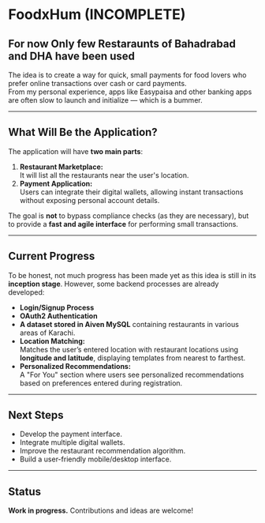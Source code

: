 # FoodxHum (INCOMPLETE)
## For now Only few Restaraunts of Bahadrabad and DHA have been used
The idea is to create a way for quick, small payments for food lovers who prefer online transactions over cash or card payments.  
From my personal experience, apps like Easypaisa and other banking apps are often slow to launch and initialize — which is a bummer.  

---

## What Will Be the Application?

The application will have **two main parts**:
1. **Restaurant Marketplace:**  
   It will list all the restaurants near the user's location.
2. **Payment Application:**  
   Users can integrate their digital wallets, allowing instant transactions without exposing personal account details.  

The goal is **not** to bypass compliance checks (as they are necessary), but to provide a **fast and agile interface** for performing small transactions.

---

## Current Progress

To be honest, not much progress has been made yet as this idea is still in its **inception stage**. However, some backend processes are already developed:

- **Login/Signup Process**
- **OAuth2 Authentication**
- **A dataset stored in Aiven MySQL** containing restaurants in various areas of Karachi.
- **Location Matching:**  
  Matches the user’s entered location with restaurant locations using **longitude and latitude**, displaying templates from nearest to farthest.
- **Personalized Recommendations:**  
  A "For You" section where users see personalized recommendations based on preferences entered during registration.

---

## Next Steps
- Develop the payment interface.
- Integrate multiple digital wallets.
- Improve the restaurant recommendation algorithm.
- Build a user-friendly mobile/desktop interface.

---

## Status
**Work in progress.** Contributions and ideas are welcome!

